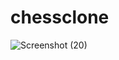 # chessclone


![Screenshot (20)](https://user-images.githubusercontent.com/91942752/218342342-0363c705-9d83-41a9-88cb-d107f500ab05.png)
